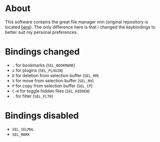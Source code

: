 # About
This software contains the great file manager nnn (original repository is located [here](https://github.com/jarun/nnn)). The only difference here is that i changed the keybindings to better suit my personal preferences. 

# Bindings changed
- `,` for bookmarks (`SEL_BOOKMARK`)
- `x` for plugins (`SEL_PLUGIN`)
- `D` for deletion from selection buffer (`SEL_RM`)
- `V` for move from selection buffer (`SEL_MV`)
- `P` for copy from selection buffer (`SEL_CP`)
- `C-H` for toggle hidden files (`SEL_HIDDEN`)
- `.` for filter (`SEL_FLTR`)

# Bindings disabled
- `SEL_SELMUL` 
- `SEL_MARK` 
